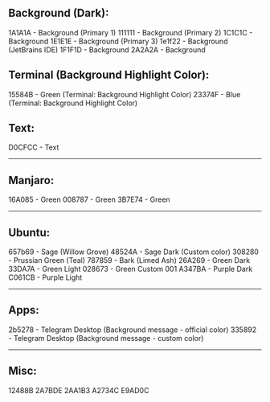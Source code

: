 ## Background (Dark):
1A1A1A	- Background (Primary 1)
111111	- Background (Primary 2)
1C1C1C	- Background
1E1E1E - Background (Primary 3)
1e1f22 - Background (JetBrains IDE)
1F1F1D - Background
2A2A2A	- Background

## Terminal (Background Highlight Color):
15584B - Green (Terminal: Background Highlight Color)
23374F - Blue (Terminal: Background Highlight Color)

## Text:
D0CFCC - Text

___

## Manjaro:
16A085 - Green
008787 - Green
3B7E74 - Green

___

## Ubuntu:
657b69 - Sage (Willow Grove)
48524A - Sage Dark (Custom color)
308280 - Prussian Green (Teal)
787859 - Bark (Limed Ash)
26A269 - Green Dark
33DA7A - Green Light
028673 - Green Custom 001
A347BA - Purple Dark
C061CB - Purple Light

___

## Apps:
2b5278 - Telegram Desktop (Background message - official color)
335892 - Telegram Desktop (Background message - custom color)

___

## Misc:
12488B
2A7BDE
2AA1B3
A2734C
E9AD0C
